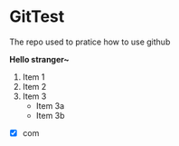 # GitTest
The repo used to pratice how to use github

**Hello stranger~**

1. Item 1
2. Item 2
3. Item 3
   * Item 3a
   * Item 3b

- [x] com

